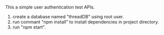 This a simple user authentication test APIs.

1. create a database named "threadDB" using root user.
2. run commant "npm install" to install dependencies in project directory.
3. run "npm start".